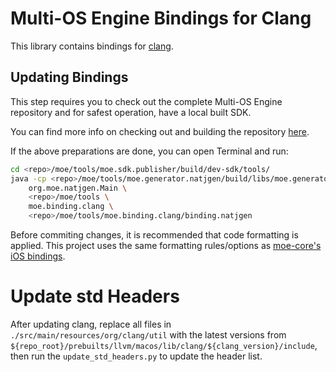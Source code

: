 # Multi-OS Engine Bindings for Clang

This library contains bindings for [clang](https://github.com/multi-os-engine/clang).

## Updating Bindings

This step requires you to check out the complete Multi-OS Engine repository and for safest operation, have a local built SDK.

You can find more info on checking out and building the repository [here](https://github.com/multi-os-engine/multi-os-engine).

If the above preparations are done, you can open Terminal and run:

```bash
cd <repo>/moe/tools/moe.sdk.publisher/build/dev-sdk/tools/
java -cp <repo>/moe/tools/moe.generator.natjgen/build/libs/moe.generator.natjgen.jar \
    org.moe.natjgen.Main \
    <repo>/moe/tools \
    moe.binding.clang \
    <repo>/moe/tools/moe.binding.clang/binding.natjgen
```

Before commiting changes, it is recommended that code formatting is applied. This project uses the same formatting rules/options as [moe-core's iOS bindings](https://github.com/multi-os-engine/moe-core/blob/master/moe.apple/moe.platform.ios/UPDATE_IOS_BINDING.md).

# Update std Headers
After updating clang, replace all files in `./src/main/resources/org/clang/util`
with the latest versions from `${repo_root}/prebuilts/llvm/macos/lib/clang/${clang_version}/include`,
then run the `update_std_headers.py` to update the header list.
